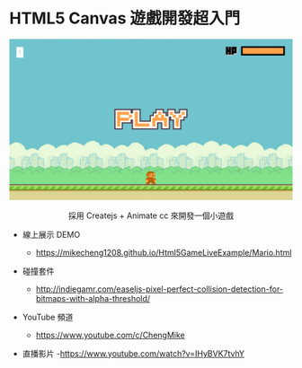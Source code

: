 # HTML5 Canvas 遊戲開發超入門
![html5game](./assets/Mario.gif)
<p align=center>採用 Createjs + Animate cc 來開發一個小遊戲</p>

- 線上展示 DEMO
    - https://mikecheng1208.github.io/Html5GameLiveExample/Mario.html

- 碰撞套件 
    - http://indiegamr.com/easeljs-pixel-perfect-collision-detection-for-bitmaps-with-alpha-threshold/ 

- YouTube 頻道
    - https://www.youtube.com/c/ChengMike

- 直播影片
    -https://www.youtube.com/watch?v=IHyBVK7tvhY